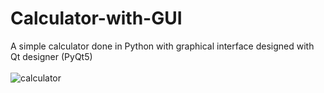 
# Calculator-with-GUI
A simple calculator done in Python with graphical interface designed with Qt designer (PyQt5)<br/><br/>
![calculator](https://user-images.githubusercontent.com/40393958/129209699-26e0546c-3cc5-49f2-a751-1edca287f4a8.png)
